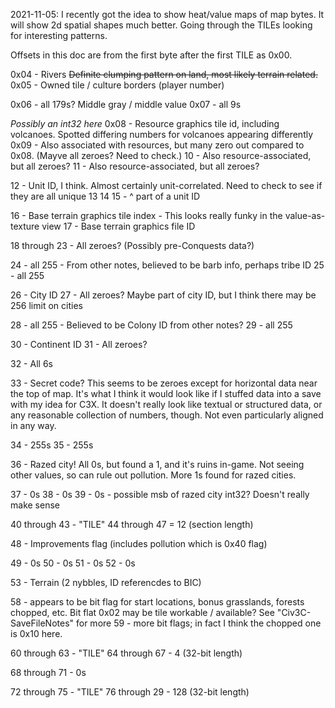 2021-11-05: I recently got the idea to show heat/value maps of map bytes. It will show 2d spatial shapes much better. Going through the TILEs looking for interesting patterns.

Offsets in this doc are from the first byte after the first TILE as 0x00.

0x04 - Rivers ~~Definite clumping pattern on land, most likely terrain related.~~
0x05 - Owned tile / culture borders (player number)

0x06 - all 179s? Middle gray / middle value
0x07 - all 9s

  *Possibly an int32 here*
0x08 - Resource graphics tile id, including volcanoes. Spotted differing numbers for volcanoes appearing differently
0x09 - Also associated with resources, but many zero out compared to 0x08. (Mayve all zeroes? Need to check.)
10 - Also resource-associated, but all zeroes?
11 - Also resource-associated, but all zeroes?

12 - Unit ID, I think. Almost certainly unit-correlated. Need to check to see if they are all unique
13
14
15 - \^ part of a unit ID

16 - Base terrain graphics tile index - This looks really funky in the value-as-texture view
17 - Base terrain graphics file ID

18 through 23 - All zeroes? (Possibly pre-Conquests data?)

24 - all 255 - From other notes, believed to be barb info, perhaps tribe ID
25 - all 255

26 - City ID
27 - All zeroes? Maybe part of city ID, but I think there may be 256 limit on cities

28 - all 255 - Believed to be Colony ID from other notes?
29 - all 255

30 - Continent ID
31 - All zeroes?

32 - All 6s

33 - Secret code? This seems to be zeroes except for horizontal data near the top of map. It's what I think it would look like if I stuffed data into a save with my idea for C3X. It doesn't really look like textual or structured data, or any reasonable collection of numbers, though. Not even particularly aligned in any way.

34 - 255s
35 - 255s

36 - Razed city! All 0s, but found a 1, and it's ruins in-game. Not seeing other values, so can rule out pollution. More 1s found for razed cities.

37 - 0s
38 - 0s
39 - 0s - possible msb of razed city int32? Doesn't really make sense

40 through 43 - "TILE"
44 through 47 = 12 (section length)

48 - Improvements flag (includes pollution which is 0x40 flag)

49 - 0s
50 - 0s
51 - 0s
52 - 0s

53 - Terrain (2 nybbles, ID referencdes to BIC)

58 - appears to be bit flag for start locations, bonus grasslands, forests chopped, etc. Bit flat 0x02 may be tile workable / available? See "Civ3C-SaveFileNotes" for more
59 - more bit flags; in fact I think the chopped one is 0x10 here.

60 through 63 - "TILE"
64 through 67 - 4 (32-bit length)

68 through 71 - 0s

72 through 75 - "TILE"
76 through 29 - 128 (32-bit length)
